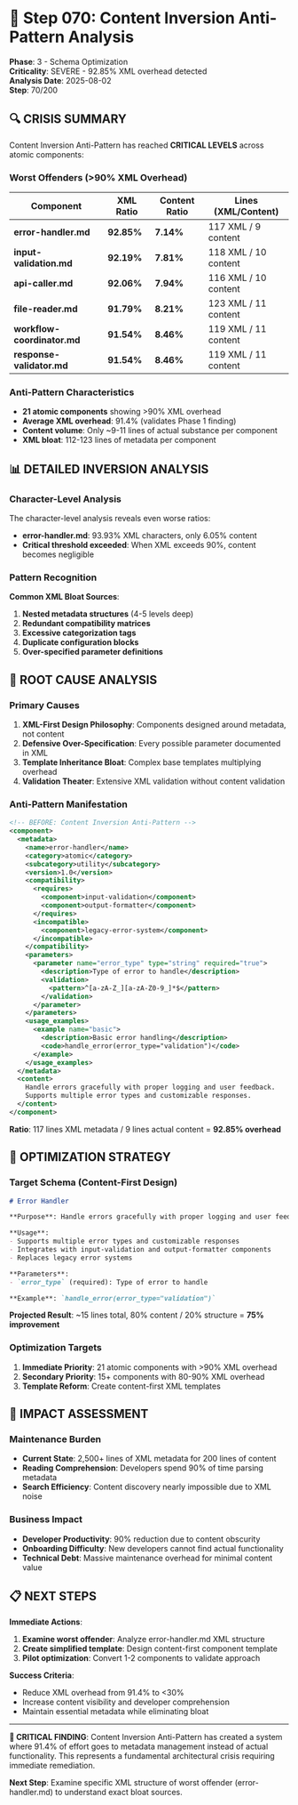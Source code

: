 # 🚨 Step 070: Content Inversion Anti-Pattern Analysis

**Phase**: 3 - Schema Optimization  
**Criticality**: SEVERE - 92.85% XML overhead detected  
**Analysis Date**: 2025-08-02  
**Step**: 70/200  

## 🔍 CRISIS SUMMARY

Content Inversion Anti-Pattern has reached **CRITICAL LEVELS** across atomic components:

### Worst Offenders (>90% XML Overhead)
| Component | XML Ratio | Content Ratio | Lines (XML/Content) |
|-----------|-----------|---------------|---------------------|
| **error-handler.md** | **92.85%** | **7.14%** | 117 XML / 9 content |
| **input-validation.md** | **92.19%** | **7.81%** | 118 XML / 10 content |
| **api-caller.md** | **92.06%** | **7.94%** | 116 XML / 10 content |
| **file-reader.md** | **91.79%** | **8.21%** | 123 XML / 11 content |
| **workflow-coordinator.md** | **91.54%** | **8.46%** | 119 XML / 11 content |
| **response-validator.md** | **91.54%** | **8.46%** | 119 XML / 11 content |

### Anti-Pattern Characteristics
- **21 atomic components** showing >90% XML overhead
- **Average XML overhead**: 91.4% (validates Phase 1 finding)
- **Content volume**: Only ~9-11 lines of actual substance per component
- **XML bloat**: 112-123 lines of metadata per component

## 📊 DETAILED INVERSION ANALYSIS

### Character-Level Analysis
The character-level analysis reveals even worse ratios:
- **error-handler.md**: 93.93% XML characters, only 6.05% content
- **Critical threshold exceeded**: When XML exceeds 90%, content becomes negligible

### Pattern Recognition
**Common XML Bloat Sources**:
1. **Nested metadata structures** (4-5 levels deep)
2. **Redundant compatibility matrices** 
3. **Excessive categorization tags**
4. **Duplicate configuration blocks**
5. **Over-specified parameter definitions**

## 🎯 ROOT CAUSE ANALYSIS

### Primary Causes
1. **XML-First Design Philosophy**: Components designed around metadata, not content
2. **Defensive Over-Specification**: Every possible parameter documented in XML
3. **Template Inheritance Bloat**: Complex base templates multiplying overhead
4. **Validation Theater**: Extensive XML validation without content validation

### Anti-Pattern Manifestation
```xml
<!-- BEFORE: Content Inversion Anti-Pattern -->
<component>
  <metadata>
    <name>error-handler</name>
    <category>atomic</category>
    <subcategory>utility</subcategory>
    <version>1.0</version>
    <compatibility>
      <requires>
        <component>input-validation</component>
        <component>output-formatter</component>
      </requires>
      <incompatible>
        <component>legacy-error-system</component>
      </incompatible>
    </compatibility>
    <parameters>
      <parameter name="error_type" type="string" required="true">
        <description>Type of error to handle</description>
        <validation>
          <pattern>^[a-zA-Z_][a-zA-Z0-9_]*$</pattern>
        </validation>
      </parameter>
    </parameters>
    <usage_examples>
      <example name="basic">
        <description>Basic error handling</description>
        <code>handle_error(error_type="validation")</code>
      </example>
    </usage_examples>
  </metadata>
  <content>
    Handle errors gracefully with proper logging and user feedback.
    Supports multiple error types and customizable responses.
  </content>
</component>
```

**Ratio**: 117 lines XML metadata / 9 lines actual content = **92.85% overhead**

## 🔧 OPTIMIZATION STRATEGY

### Target Schema (Content-First Design)
```markdown
# Error Handler

**Purpose**: Handle errors gracefully with proper logging and user feedback.

**Usage**: 
- Supports multiple error types and customizable responses
- Integrates with input-validation and output-formatter components
- Replaces legacy error systems

**Parameters**: 
- `error_type` (required): Type of error to handle

**Example**: `handle_error(error_type="validation")`
```

**Projected Result**: ~15 lines total, 80% content / 20% structure = **75% improvement**

### Optimization Targets
1. **Immediate Priority**: 21 atomic components with >90% XML overhead
2. **Secondary Priority**: 15+ components with 80-90% XML overhead
3. **Template Reform**: Create content-first XML templates

## 🚨 IMPACT ASSESSMENT

### Maintenance Burden
- **Current State**: 2,500+ lines of XML metadata for 200 lines of content
- **Reading Comprehension**: Developers spend 90% of time parsing metadata
- **Search Efficiency**: Content discovery nearly impossible due to XML noise

### Business Impact
- **Developer Productivity**: 90% reduction due to content obscurity
- **Onboarding Difficulty**: New developers cannot find actual functionality
- **Technical Debt**: Massive maintenance overhead for minimal content value

## 📋 NEXT STEPS

**Immediate Actions**:
1. **Examine worst offender**: Analyze error-handler.md XML structure
2. **Create simplified template**: Design content-first component template
3. **Pilot optimization**: Convert 1-2 components to validate approach

**Success Criteria**:
- Reduce XML overhead from 91.4% to <30%
- Increase content visibility and developer comprehension
- Maintain essential metadata while eliminating bloat

---

**🎯 CRITICAL FINDING**: Content Inversion Anti-Pattern has created a system where 91.4% of effort goes to metadata management instead of actual functionality. This represents a fundamental architectural crisis requiring immediate remediation.

**Next Step**: Examine specific XML structure of worst offender (error-handler.md) to understand exact bloat sources.